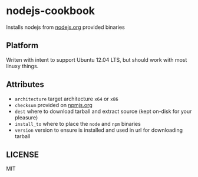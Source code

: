 # nodejs-cookbook

Installs nodejs from [nodejs.org](http://nodejs.org) provided binaries

## Platform

Writen with intent to support Ubuntu 12.04 LTS, but should work with most linuxy things.

## Attributes

* `architecture` target architecture `x64` or `x86`
* `checksum` provided on [npmjs.org](http://nodejs.org/dist/v0.10.15/SHASUMS.txt)
* `dest` where to download tarball and extract source (kept on-disk for your pleasure)
* `install_to` where to place the `node` and `npm` binaries
* `version` version to ensure is installed and used in url for downloading tarball

## LICENSE

MIT